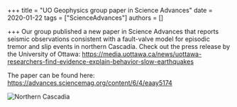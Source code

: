 +++
title = "UO Geophysics group paper in Science Advances"
date = 2020-01-22
tags = ["ScienceAdvances"]
authors = []

+++
Our group published a new paper in Science Advances that reports seismic observations consistent with a fault-valve model for episodic tremor and slip events in northern Cascadia. Check out the press release by the University of Ottawa: https://media.uottawa.ca/news/uottawa-researchers-find-evidence-explain-behavior-slow-earthquakes

The paper can be found here: https://advances.sciencemag.org/content/6/4/eaay5174

![Northern Cascadia](/img/posts/F1.large.jpg)